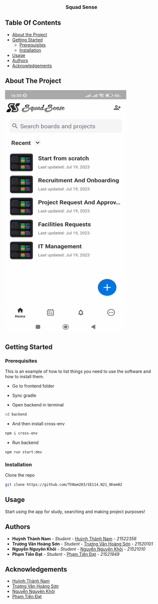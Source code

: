 <br/>
<p align="center">
  <h3 align="center">Squad Sense</h3>

</p>

## Table Of Contents

- [About the Project](#about-the-project)
- [Getting Started](#getting-started)
    - [Prerequisites](#prerequisites)
    - [Installation](#installation)
- [Usage](#usage)
- [Authors](#authors)
- [Acknowledgements](#acknowledgements)

## About The Project

<img src="ScreenShot.jpg" width=400 height=800>

## Getting Started

### Prerequisites

This is an example of how to list things you need to use the software and how to install them.

- Go to frontend folder


- Sync gradle


- Open backend in terminal

```sh
cd backend
```

- And then install cross-env

```sh
npm i cross-env
```

- Run backend
```sh
npm run start:dev
```

### Installation

Clone the repo

```sh
git clone https://github.com/ThNam203/SE114.N21_Nhom02
```

## Usage

Start using the app for study, searching and making project purposes!

## Authors

- **Huỳnh Thành Nam** - _Student_ - [Huỳnh Thành Nam](https://github.com/ThNam203) - _21522356_
- **Trương Văn Hoàng Sơn** - _Student_ - [Trương Văn Hoàng Sơn](https://github.com/tvhson) - _21520101_
- **Nguyễn Nguyên Khôi** - _Student_ - [Nguyễn Nguyên Khôi](https://github.com/Khooiiiii) - _21521010_
- **Phạm Tiến Đạt** - _Student_ - [Phạm Tiến Đạt](https://github.com/ptdat4823) - _21521949_

## Acknowledgements

- [Huỳnh Thành Nam](https://github.com/ThNam203)
- [Trương Văn Hoàng Sơn](https://github.com/tvhson)
- [Nguyễn Nguyên Khôi](https://github.com/Khooiiiii)
- [Phạm Tiến Đạt](https://github.com/ptdat4823)
